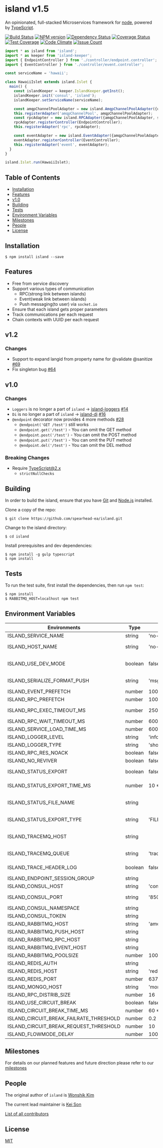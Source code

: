 # island v1.5

An opinionated, full-stacked Microservices framework for [node](http://nodejs.org), powered by [TypeScript](https://github.com/microsoft/typescript).

[![Build Status][travis-image]][travis-url]
[![NPM version][npm-image]][npm-url]
[![Dependency Status][david-image]][david-url]
[![Coverage Status][coveralls-image]][coveralls-url]
[![Test Coverage][codeclimate-coverage]][codeclimate-url]
[![Code Climate][codeclimate-gpa]][codeclimate-url]
[![Issue Count][codeclimate-issue]][codeclimate-url]


```typescript
import * as island from 'island';
import * as keeper from 'island-keeper';
import { EndpointController } from './controller/endpoint.controller';
import { EventController } from './controller/event.controller';

const serviceName = 'hawaii';

class HawaiiIslet extends island.Islet {
  main() {
    const islandKeeper = keeper.IslandKeeper.getInst();
    islandKeeper.init('consul', 'island');
    islandKeeper.setServiceName(serviceName);

    const amqpChannelPoolAdapter = new island.AmqpChannelPoolAdapter({url: 'amqp://rabbitmq:5672'});
    this.registerAdapter('amqpChannelPool', amqpChannelPoolAdapter);
    const rpcAdapter = new island.RPCAdapter({amqpChannelPoolAdapter, serviceName});
    rpcAdapter.registerController(EndpointController);
    this.registerAdapter('rpc', rpcAdapter);

    const eventAdapter = new island.EventAdapter({amqpChannelPoolAdapter, serviceName});
    eventAdapter.registerController(EventController);
    this.registerAdapter('event', eventAdapter);
  }
}

island.Islet.run(HawaiiIslet);
```


## Table of Contents

  - [Installation](#installation)
  - [Features](#features)
  - [v1.0](#v1.0)
  - [Building](#building)
  - [Tests](#tests)
  - [Environment Variables](#environment+variables)
  - [Milestones](#milestones)
  - [People](#people)
  - [License](#license)


## Installation

```
$ npm install island --save
```


## Features

  - Free from service discovery
  - Support various types of communication
    - RPC(strong link between islands)
    - Event(weak link between islands)
    - Push messaging(to user) via `socket.io`
  - Ensure that each island gets proper parameters
  - Track communications per each request
  - Chain contexts with UUID per each request

## v1.2
 
### Changes

  - Support to expand langid from property name for @validate @sanitize [#69](https://github.com/spearhead-ea/island/issues/68)
  - Fix singleton bug [#64](https://github.com/spearhead-ea/island/pull/67)

## v1.0

### Changes

  - `Loggers` is no longer a part of `island` -> [island-loggers](https://github.com/spearhead-ea/island-loggers) [#14](https://github.com/spearhead-ea/island/issues/14)
  - `Di` is no longer a part of `island` -> [island-di](https://github.com/spearhead-ea/island-di) [#16](https://github.com/spearhead-ea/island/issues/16)
  - `@endpoint` decorator now provides 4 more methods [#28](https://github.com/spearhead-ea/island/issues/28)
    - `@endpoint('GET /test')` still works
    - `@endpoint.get('/test')` - You can omit the GET method
    - `@endpoint.post('/test')` - You can omit the POST method
    - `@endpoint.put('/test')` - You can omit the PUT method
    - `@endpoint.del('/test')` - You can omit the DEL method


### Breaking Changes

  - Require TypeScript@2.x
    - `strictNullChecks`


## Building

In order to build the island, ensure that you have [Git](http://git-scm.com/downloads) and [Node.js](http://nodejs.org/) installed.

Clone a copy of the repo:

```
$ git clone https://github.com/spearhead-ea/island.git
```

Change to the island directory:

```
$ cd island
```

Install prerequisites and dev dependencies:

```
$ npm install -g gulp typescript
$ npm install
```


## Tests

  To run the test suite, first install the dependencies, then run `npm test`:

```bash
$ npm install
$ RABBITMQ_HOST=localhost npm test
```


## Environment Variables

| Environments                            | Type    | Default                   | Notes                                                             | LegacyKeys               |
| --------------------------------------- | ------- | ------------------------- | ----------------------------------------------------------------- | ------------------------ |
| ISLAND_SERVICE_NAME                     | string  | 'no-service-name'         |                                                                   | 'SERVICE_NAME'           |
| ISLAND_HOST_NAME                        | string  | 'no-host-name'            | TraceLog uses this as a name of node                              | 'HOSTNAME'               |
| ISLAND_USE_DEV_MODE                     | boolean | false                     | When true, allows APIs which has options.developmentOnly          | 'USE_DEV_MODE'           |
| ISLAND_SERIALIZE_FORMAT_PUSH            | string  | 'msgpack'                 | currently able Push format json and msgpack                       | 'SERIALIZE_FORMAT_PUSH'  |
| ISLAND_EVENT_PREFETCH                   | number  | 100                       |                                                                   | 'EVENT_PREFETCH'         |
| ISLAND_RPC_PREFETCH                     | number  | 100                       | Count of RPC Prefetch                                             | 'RPC_PREFETCH'           |
| ISLAND_RPC_EXEC_TIMEOUT_MS              | number  | 25000                     | Timeout during RPC execution                                      |                          |
| ISLAND_RPC_WAIT_TIMEOUT_MS              | number  | 60000                     | Timeout during RPC call                                           |                          |
| ISLAND_SERVICE_LOAD_TIME_MS             | number  | 60000                     | Time to load service                                              |                          |
| ISLAND_LOGGER_LEVEL                     | string  | 'info'                    | Log level for logger                                              |                          |
| ISLAND_LOGGER_TYPE                      | string  | 'short'                   |                                                                   |                          |
| ISLAND_RPC_RES_NOACK                    | boolean | false                     |                                                                   |                          |
| ISLAND_NO_REVIVER                       | boolean | false                     |                                                                   | 'NO_REVIVER'             |
| ISLAND_STATUS_EXPORT                    | boolean | false                     | If it is true, use island-status-exporter                         | 'STATUS_EXPORT'          |
| ISLAND_STATUS_EXPORT_TIME_MS            | number  | 10 * 1000                 | Time to save file for instance status                             | 'STATUS_EXPORT_TIME_MS'  |
| ISLAND_STATUS_FILE_NAME                 | string  |                           | island-status-exporter uses this as a name for file               | 'STATUS_FILE_NAME'       |
| ISLAND_STATUS_EXPORT_TYPE               | string  | 'FILE'                    | status-exporter uses this type for saving data                    | 'STATUS_EXPORT_TYPE'     |
| ISLAND_TRACEMQ_HOST                     | string  |                           | MQ(formatted by amqp URI) for TraceLog. If omitted it doesn't log |                          |
| ISLAND_TRACEMQ_QUEUE                    | string  | 'trace'                   | A queue name to log TraceLog                                      |                          |
| ISLAND_TRACE_HEADER_LOG                 | boolean | false                     | When true, add trace log to msg.header                            |                          |
| ISLAND_ENDPOINT_SESSION_GROUP           | string  |                           |                                                                   | 'ENDPOINT_SESSION_GROUP' |
| ISLAND_CONSUL_HOST                      | string  | 'consul'                  | The address of consul.                                            | 'CONSUL_HOST'            |
| ISLAND_CONSUL_PORT                      | string  | '8500'                    | consul port. work with CONSUL_HOST                                | 'CONSUL_PORT'            |
| ISLAND_CONSUL_NAMESPACE                 | string  |                           |                                                                   | 'CONSUL_NAMESPACE'       |
| ISLAND_CONSUL_TOKEN                     | string  |                           |                                                                   | 'CONSUL_TOKEN'           |
| ISLAND_RABBITMQ_HOST                    | string  | 'amqp://rabbitmq:5672'    | The address of rabbitmq.                                          | 'RABBITMQ_HOST'          |
| ISLAND_RABBITMQ_PUSH_HOST               | string  |                           |                                                                   | 'RABBITMQ_PUSH_HOST'     |
| ISLAND_RABBITMQ_RPC_HOST                | string  |                           |                                                                   | 'RABBITMQ_RPC_HOST'      |
| ISLAND_RABBITMQ_EVENT_HOST              | string  |                           |                                                                   | 'RABBITMQ_EVENT_HOST'    |
| ISLAND_RABBITMQ_POOLSIZE                | number  | 100                       |                                                                   | 'RABBITMQ_POOLSIZE'      |
| ISLAND_REDIS_AUTH                       | string  |                           |                                                                   | 'REDIS_AUTH'             |
| ISLAND_REDIS_HOST                       | string  | 'redis'                   | The address of redishost.                                         | 'REDIS_HOST'             |
| ISLAND_REDIS_PORT                       | number  | 6379                      |                                                                   | 'REDIS_PORT'             |
| ISLAND_MONGO_HOST                       | string  | 'mongodb://mongodb:27017' |                                                                   | 'MONGO_HOST'             |
| ISLAND_RPC_DISTRIB_SIZE                 | number  | 16                        |                                                                   |                          |
| ISLAND_USE_CIRCUIT_BREAK                | boolean | false                     |                                                                   |                          |
| ISLAND_CIRCUIT_BREAK_TIME_MS            | number  | 60 * 1000                 |                                                                   |                          |
| ISLAND_CIRCUIT_BREAK_FAILRATE_THRESHOLD | number  | 0.2                       |                                                                   |                          |
| ISLAND_CIRCUIT_BREAK_REQUEST_THRESHOLD  | number  | 10                        |                                                                   |                          |
| ISLAND_FLOWMODE_DELAY                   | number  | 10000                     |                                                                   |                          |


## Milestones

For details on our planned features and future direction please refer to our [milestones](https://github.com/spearhead-ea/island/milestones)



## People

The original author of `island` is [Wonshik Kim](https://github.com/wokim)

The current lead maintainer is [Kei Son](https://github.com/heycalmdown)

[List of all contributors](https://github.com/spearhead-ea/island/graphs/contributors)



## License

  [MIT](LICENSE)


[travis-image]: https://api.travis-ci.org/spearhead-ea/island.svg?branch=release-1.0
[travis-url]: https://travis-ci.org/spearhead-ea/island
[npm-image]: https://badge.fury.io/js/island.svg
[npm-url]: http://badge.fury.io/js/island
[david-image]: https://david-dm.org/spearhead-ea/island/status.svg
[david-url]: https://david-dm.org/spearhead-ea/island
[coveralls-image]: https://coveralls.io/repos/github/spearhead-ea/island/badge.svg?branch=master
[coveralls-url]: https://coveralls.io/github/spearhead-ea/island?branch=master
[codeclimate-coverage]: https://codeclimate.com/github/spearhead-ea/island/badges/coverage.svg
[codeclimate-gpa]: https://codeclimate.com/github/spearhead-ea/island/badges/gpa.svg
[codeclimate-issue]: https://codeclimate.com/github/spearhead-ea/island/badges/issue_count.svg
[codeclimate-url]: https://codeclimate.com/github/spearhead-ea/island/coverage
